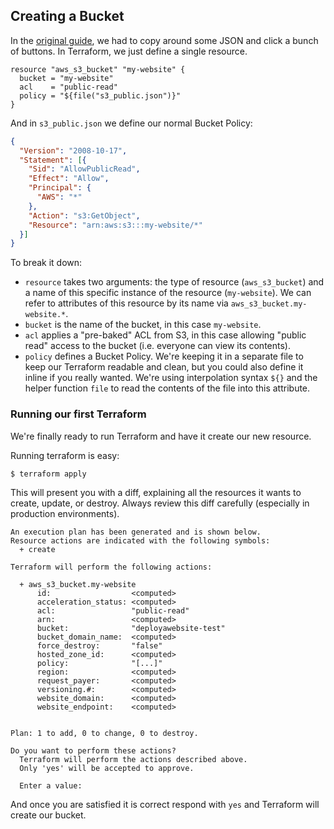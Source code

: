 ## Creating a Bucket

In the [original guide][1], we had to copy around some JSON and click a bunch of
buttons. In Terraform, we just define a single resource.

```
resource "aws_s3_bucket" "my-website" {
  bucket = "my-website"
  acl    = "public-read"
  policy = "${file("s3_public.json")}"
}
```

And in `s3_public.json` we define our normal Bucket Policy:

```json
{
  "Version": "2008-10-17",
  "Statement": [{
    "Sid": "AllowPublicRead",
    "Effect": "Allow",
    "Principal": {
      "AWS": "*"
    },
    "Action": "s3:GetObject",
    "Resource": "arn:aws:s3:::my-website/*"
  }]
}
```

To break it down:

* `resource` takes two arguments: the type of resource (`aws_s3_bucket`) and a
  name of this specific instance of the resource (`my-website`). We can refer to
  attributes of this resource by its name via `aws_s3_bucket.my-website.*`.
* `bucket` is the name of the bucket, in this case `my-website`.
* `acl` applies a "pre-baked" ACL from S3, in this case allowing "public read"
  access to the bucket (i.e. everyone can view its contents).
* `policy` defines a Bucket Policy. We're keeping it in a separate file to keep
  our Terraform readable and clean, but you could also define it inline if you
  really wanted. We're using interpolation syntax `${}` and the helper function
  `file` to read the contents of the file into this attribute.

[1]: /static-sites/s3/

### Running our first Terraform

We're finally ready to run Terraform and have it create our new resource.

Running terraform is easy:

```
$ terraform apply
```

This will present you with a diff, explaining all the resources it wants to
create, update, or destroy. Always review this diff carefully (especially in
production environments).

```
An execution plan has been generated and is shown below.
Resource actions are indicated with the following symbols:
  + create

Terraform will perform the following actions:

  + aws_s3_bucket.my-website
      id:                  <computed>
      acceleration_status: <computed>
      acl:                 "public-read"
      arn:                 <computed>
      bucket:              "deployawebsite-test"
      bucket_domain_name:  <computed>
      force_destroy:       "false"
      hosted_zone_id:      <computed>
      policy:              "[...]"
      region:              <computed>
      request_payer:       <computed>
      versioning.#:        <computed>
      website_domain:      <computed>
      website_endpoint:    <computed>


Plan: 1 to add, 0 to change, 0 to destroy.

Do you want to perform these actions?
  Terraform will perform the actions described above.
  Only 'yes' will be accepted to approve.

  Enter a value:
```

And once you are satisfied it is correct respond with `yes` and Terraform will
create our bucket.

